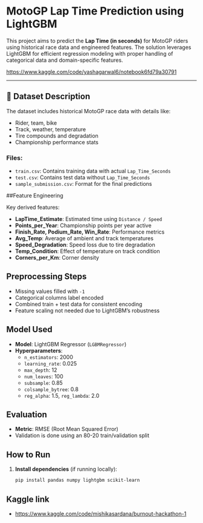 #  MotoGP Lap Time Prediction using LightGBM

This project aims to predict the **Lap Time (in seconds)** for MotoGP riders using historical race data and engineered features. The solution leverages LightGBM for efficient regression modeling with proper handling of categorical data and domain-specific features.

https://www.kaggle.com/code/yashagarwal6/notebook6fd79a30791

---

## 📂 Dataset Description

The dataset includes historical MotoGP race data with details like:
- Rider, team, bike
- Track, weather, temperature
- Tire compounds and degradation
- Championship performance stats

### Files:
- `train.csv`: Contains training data with actual `Lap_Time_Seconds`
- `test.csv`: Contains test data without `Lap_Time_Seconds`
- `sample_submission.csv`: Format for the final predictions

##Feature Engineering

Key derived features:
- **LapTime_Estimate**: Estimated time using `Distance / Speed`
- **Points_per_Year**: Championship points per year active
- **Finish_Rate, Podium_Rate, Win_Rate**: Performance metrics
- **Avg_Temp**: Average of ambient and track temperatures
- **Speed_Degradation**: Speed loss due to tire degradation
- **Temp_Condition**: Effect of temperature on track condition
- **Corners_per_Km**: Corner density
## Preprocessing Steps

- Missing values filled with `-1`
- Categorical columns label encoded
- Combined train + test data for consistent encoding
- Feature scaling not needed due to LightGBM’s robustness
## Model Used

- **Model**: LightGBM Regressor (`LGBMRegressor`)
- **Hyperparameters**:
  - `n_estimators`: 2000
  - `learning_rate`: 0.025
  - `max_depth`: 12
  - `num_leaves`: 100
  - `subsample`: 0.85
  - `colsample_bytree`: 0.8
  - `reg_alpha`: 1.5, `reg_lambda`: 2.0
## Evaluation

- **Metric**: RMSE (Root Mean Squared Error)
- Validation is done using an 80-20 train/validation split
## How to Run

1. **Install dependencies** (if running locally):
   ```bash
   pip install pandas numpy lightgbm scikit-learn
## Kaggle link
- https://www.kaggle.com/code/mishikasardana/burnout-hackathon-1
